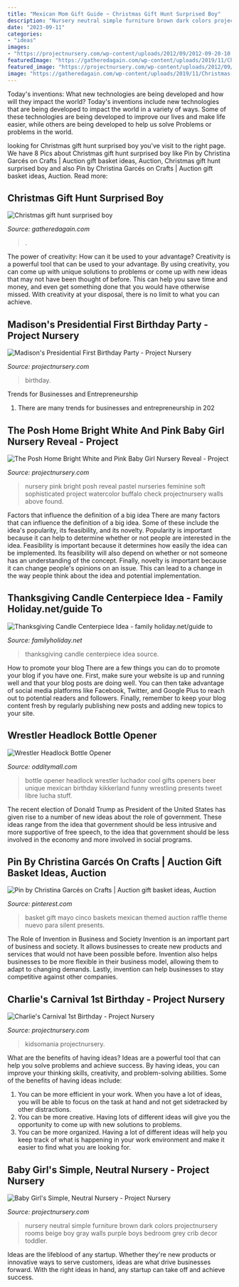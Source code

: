 ```yaml
---
title: "Mexican Mom Gift Guide ~ Christmas Gift Hunt Surprised Boy"
description: "Nursery neutral simple furniture brown dark colors projectnursery rooms beige boy gray walls purple boys bedroom grey crib decor toddler"
date: "2023-09-11"
categories:
- "ideas"
images:
- "https://projectnursery.com/wp-content/uploads/2012/09/2012-09-20-10.36.052.jpg"
featuredImage: "https://gatheredagain.com/wp-content/uploads/2019/11/Christmas-gift-hunt-surprised-boy.jpg"
featured_image: "https://projectnursery.com/wp-content/uploads/2012/09/2012-09-20-10.36.052.jpg"
image: "https://gatheredagain.com/wp-content/uploads/2019/11/Christmas-gift-hunt-surprised-boy.jpg"
---
```



Today's inventions: What new technologies are being developed and how will they impact the world?
Today's inventions include new technologies that are being developed to impact the world in a variety of ways. Some of these technologies are being developed to improve our lives and make life easier, while others are being developed to help us solve Problems or problems in the world.

	

		
looking for Christmas gift hunt surprised boy you've visit to the right page. We have 8 Pics about Christmas gift hunt surprised boy like Pin by Christina Garcés on Crafts | Auction gift basket ideas, Auction, Christmas gift hunt surprised boy and also Pin by Christina Garcés on Crafts | Auction gift basket ideas, Auction. Read more:
		
    
## Christmas Gift Hunt Surprised Boy

<img loading=lazy src="https://gatheredagain.com/wp-content/uploads/2019/11/Christmas-gift-hunt-surprised-boy.jpg" onerror="this.onerror=null;this.src='https://tse2.mm.bing.net/th?id=OIP.idkM-HioD9H20bcQ8kV1PAHaE-&amp;pid=15.1';" alt="Christmas gift hunt surprised boy">

_Source: gatheredagain.com_

>. 

	

The power of creativity: How can it be used to your advantage?
Creativity is a powerful tool that can be used to your advantage. By using creativity, you can come up with unique solutions to problems or come up with new ideas that may not have been thought of before. This can help you save time and money, and even get something done that you would have otherwise missed. With creativity at your disposal, there is no limit to what you can achieve.

    
## Madison&#039;s Presidential First Birthday Party - Project Nursery

<img loading=lazy src="https://projectnursery.com/wp-content/uploads/2014/11/DSC01745.jpg" onerror="this.onerror=null;this.src='https://tse4.mm.bing.net/th?id=OIP.BWmAN--u6Q5y4TVepkG64wHaLH&amp;pid=15.1';" alt="Madison&#039;s Presidential First Birthday Party - Project Nursery">

_Source: projectnursery.com_

>birthday. 

	

Trends for Businesses and Entrepreneurship
1. There are many trends for businesses and entrepreneurship in 202
    
## The Posh Home Bright White And Pink Baby Girl Nursery Reveal - Project

<img loading=lazy src="https://projectnursery.com/wp-content/uploads/2017/02/IMG_2649-683x1024.jpg" onerror="this.onerror=null;this.src='https://tse3.mm.bing.net/th?id=OIP.xl-gPn5WulJutmXNoYILswHaLG&amp;pid=15.1';" alt="The Posh Home Bright White and Pink Baby Girl Nursery Reveal - Project">

_Source: projectnursery.com_

>nursery pink bright posh reveal pastel nurseries feminine soft sophisticated project watercolor buffalo check projectnursery walls above found. 

	

Factors that influence the definition of a big idea
There are many factors that can influence the definition of a big idea. Some of these include the idea's popularity, its feasibility, and its novelty. Popularity is important because it can help to determine whether or not people are interested in the idea. Feasibility is important because it determines how easily the idea can be implemented. Its feasibility will also depend on whether or not someone has an understanding of the concept. Finally, novelty is important because it can change people's opinions on an issue. This can lead to a change in the way people think about the idea and potential implementation.

    
## Thanksgiving Candle Centerpiece Idea - Family Holiday.net/guide To

<img loading=lazy src="http://www.familyholiday.net/wp-content/uploads/2011/11/thanksgiving-candle-displays-_17.jpg" onerror="this.onerror=null;this.src='https://tse1.mm.bing.net/th?id=OIP.dhxMwplyT2UveJYFsoKaIQHaJ4&amp;pid=15.1';" alt="Thanksgiving Candle Centerpiece Idea - family holiday.net/guide to">

_Source: familyholiday.net_

>thanksgiving candle centerpiece idea source. 

	

How to promote your blog
There are a few things you can do to promote your blog if you have one. First, make sure your website is up and running well and that your blog posts are doing well. You can then take advantage of social media platforms like Facebook, Twitter, and Google Plus to reach out to potential readers and followers. Finally, remember to keep your blog content fresh by regularly publishing new posts and adding new topics to your site.

    
## Wrestler Headlock Bottle Opener

<img loading=lazy src="http://odditymall.com/includes/content/wrestler-headlock-bottle-opener-0.jpg" onerror="this.onerror=null;this.src='https://tse3.mm.bing.net/th?id=OIP.ENbBVU3_1xd52-qAHBSLsgHaHa&amp;pid=15.1';" alt="Wrestler Headlock Bottle Opener">

_Source: odditymall.com_

>bottle opener headlock wrestler luchador cool gifts openers beer unique mexican birthday kikkerland funny wrestling presents tweet libre lucha stuff. 

	

The recent election of Donald Trump as President of the United States has given rise to a number of new ideas about the role of government. These ideas range from the idea that government should be less intrusive and more supportive of free speech, to the idea that government should be less involved in the economy and more involved in social programs.

    
## Pin By Christina Garcés On Crafts | Auction Gift Basket Ideas, Auction

<img loading=lazy src="https://i.pinimg.com/736x/a4/55/a6/a455a669fcd5bc14b28eb22fdb21bca9--baskets-presents.jpg" onerror="this.onerror=null;this.src='https://tse4.mm.bing.net/th?id=OIP.7lRZq2ipt-dOm8k7qxB09wHaJy&amp;pid=15.1';" alt="Pin by Christina Garcés on Crafts | Auction gift basket ideas, Auction">

_Source: pinterest.com_

>basket gift mayo cinco baskets mexican themed auction raffle theme nuevo para silent presents. 

	

The Role of Invention in Business and Society
Invention is an important part of business and society. It allows businesses to create new products and services that would not have been possible before. Invention also helps businesses to be more flexible in their business model, allowing them to adapt to changing demands. Lastly, invention can help businesses to stay competitive against other companies.

    
## Charlie&#039;s Carnival 1st Birthday - Project Nursery

<img loading=lazy src="https://projectnursery.com/wp-content/uploads/2013/09/TreatTable.jpg" onerror="this.onerror=null;this.src='https://tse4.mm.bing.net/th?id=OIP.lB2r2hDD9yxy4KFPB9L3dQHaGM&amp;pid=15.1';" alt="Charlie&#039;s Carnival 1st Birthday - Project Nursery">

_Source: projectnursery.com_

>kidsomania projectnursery. 

	

What are the benefits of having ideas?
Ideas are a powerful tool that can help you solve problems and achieve success. By having ideas, you can improve your thinking skills, creativity, and problem-solving abilities. Some of the benefits of having ideas include: 
1) You can be more efficient in your work. When you have a lot of ideas, you will be able to focus on the task at hand and not get sidetracked by other distractions. 
2) You can be more creative. Having lots of different ideas will give you the opportunity to come up with new solutions to problems. 
3) You can be more organized. Having a lot of different ideas will help you keep track of what is happening in your work environment and make it easier to find what you are looking for.

    
## Baby Girl&#039;s Simple, Neutral Nursery - Project Nursery

<img loading=lazy src="https://projectnursery.com/wp-content/uploads/2012/09/2012-09-20-10.36.052.jpg" onerror="this.onerror=null;this.src='https://tse2.mm.bing.net/th?id=OIP.DGEIUlO8eNHiMvra0asx2AHaFj&amp;pid=15.1';" alt="Baby Girl&#039;s Simple, Neutral Nursery - Project Nursery">

_Source: projectnursery.com_

>nursery neutral simple furniture brown dark colors projectnursery rooms beige boy gray walls purple boys bedroom grey crib decor toddler. 

	

Ideas are the lifeblood of any startup. Whether they're new products or innovative ways to serve customers, ideas are what drive businesses forward. With the right ideas in hand, any startup can take off and achieve success.

